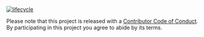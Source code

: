 
<!-- README.md is generated from README.Rmd. Please edit that file -->

[![lifecycle](https://img.shields.io/badge/lifecycle-experimental-orange.svg)](https://www.tidyverse.org/lifecycle/#experimental)

Please note that this project is released with a [Contributor Code of
Conduct](CODE_OF_CONDUCT.md). By participating in this project you agree
to abide by its terms.
